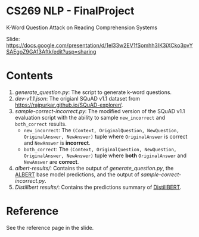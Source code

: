 # CS269 NLP - FinalProject

K-Word Question Attack on Reading Comprehension Systems

Slide: https://docs.google.com/presentation/d/1el33w2EV1fSomhh3IK3iXCko3pvYSAEgoZ9GA13Aftk/edit?usp=sharing

# Contents
1. *generate_question.py*: The script to generate k-word questions.
2. *dev-v1.1.json*: The origianl SQuAD v1.1 dataset from https://rajpurkar.github.io/SQuAD-explorer/.
3. *sample-correct-incorrect.py*: The modified version of the SQuAD v1.1 evaluation script with the ability to sample `new_incorrect` and `both_correct` results.
    * `new_incorrect`: The `(Context, OriginalQuestion, NewQuestion, OriginalAnswer, NewAnswer)` tuple where `OriginalAnswer` is correct and `NewAnswer` is **incorrect**.
    * `both_correct`: The `(Context, OriginalQuestion, NewQuestion, OriginalAnswer, NewAnswer)` tuple where **both** `OriginalAnswer` and `NewAnswer` are **correct**.
4. *albert-results/*: Contains the output of *generate_question.py*, the [ALBERT](https://github.com/kamalkraj/ALBERT-TF2.0) base model predictions, and the output of *sample-correct-incorrect.py*.
5. *Distillbert results/*: Contains the predictions summary of [DistillBERT](https://github.com/oliverproud/DistilBERT-SQuAD).

# Reference
See the reference page in the slide.
